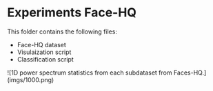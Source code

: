 # Experiments Face-HQ
This folder contains the following files:
 <ul>
  <li>Face-HQ dataset</li>
  <li>Visulaization script</li>
  <li>Classification script</li>
</ul> 
![1D power spectrum statistics from each subdataset from Faces-HQ.](imgs/1000.png) 